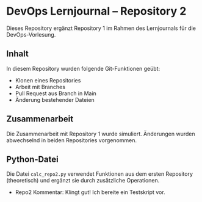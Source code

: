 # DevOps Lernjournal – Repository 2

Dieses Repository ergänzt Repository 1 im Rahmen des Lernjournals für die DevOps-Vorlesung.

## Inhalt

In diesem Repository wurden folgende Git-Funktionen geübt:

- Klonen eines Repositories
- Arbeit mit Branches
- Pull Request aus Branch in Main
- Änderung bestehender Dateien

## Zusammenarbeit

Die Zusammenarbeit mit Repository 1 wurde simuliert. Änderungen wurden abwechselnd in beiden Repositories vorgenommen.

## Python-Datei

Die Datei `calc_repo2.py` verwendet Funktionen aus dem ersten Repository (theoretisch) und ergänzt sie durch zusätzliche Operationen.
- Repo2 Kommentar: Klingt gut! Ich bereite ein Testskript vor.
